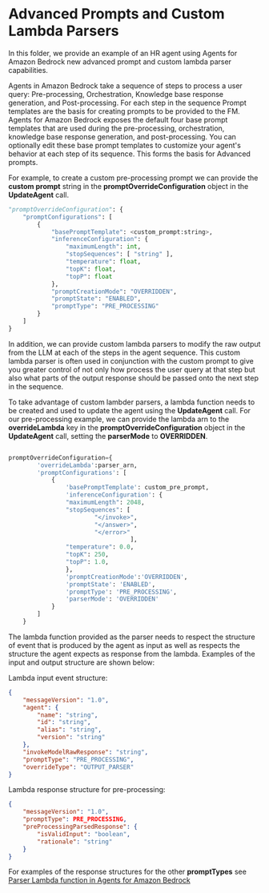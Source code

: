 # Advanced Prompts and Custom Lambda Parsers

In this folder, we provide an example of an HR agent using Agents for Amazon Bedrock new advanced prompt and custom lambda parser capabilities.

Agents in Amazon Bedrock take a sequence of steps to process a user query: Pre-processing, Orchestration, Knowledge base response generation, and Post-processing. For each step in the sequence Prompt templates are the basis for creating prompts to be provided to the FM. Agents for Amazon Bedrock exposes the default four base prompt templates that are used during the pre-processing, orchestration, knowledge base response generation, and post-processing. You can optionally edit these base prompt templates to customize your agent's behavior at each step of its sequence. This forms the basis for Advanced prompts.

For example, to create a custom pre-processing prompt we can provide the __custom prompt__ string in the __promptOverrideConfiguration__ object in the __UpdateAgent__ call.


```python
"promptOverrideConfiguration": { 
    "promptConfigurations": [ 
        { 
            "basePromptTemplate": <custom_prompt:string>,
            "inferenceConfiguration": { 
                "maximumLength": int,
                "stopSequences": [ "string" ],
                "temperature": float,
                "topK": float,
                "topP": float
            },
            "promptCreationMode": "OVERRIDDEN",
            "promptState": "ENABLED",
            "promptType": "PRE_PROCESSING"
        }
    ]
}
```

In addition, we can provide custom lambda parsers to modify the raw output from the LLM at each of the steps in the agent sequence. This custom lambda parser is often used in conjunction with the custom prompt to give you greater control of not only how process the user query at that step but also 
what parts of the output response should be passed onto the next step in the sequence.

To take advantage of custom lambder parsers, a lambda function needs to be created and used to update the agent using the __UpdateAgent__ call. For our pre-processing example, we can provide the lambda arn  to the __overrideLambda__ key in the __promptOverrideConfiguration__ object in the __UpdateAgent__ call, setting the __parserMode__ to __OVERRIDDEN__.

```python

promptOverrideConfiguration={
        'overrideLambda':parser_arn,
        'promptConfigurations': [
            {
                'basePromptTemplate': custom_pre_prompt,
                'inferenceConfiguration': {
                "maximumLength": 2048,
                "stopSequences": [
                        "</invoke>",
                        "</answer>",
                        "</error>"
                                  ],
                "temperature": 0.0,
                "topK": 250,
                "topP": 1.0,
                },
                'promptCreationMode':'OVERRIDDEN',
                'promptState': 'ENABLED',
                'promptType': 'PRE_PROCESSING',
                'parserMode': 'OVERRIDDEN'
            }
        ]
    }
```

The lambda function provided as the parser needs to respect the structure of event that is produced by  the agent as input as well as respects the structure the agent expects as response from the lambda. Examples of the input and output structure are shown below:

Lambda input event structure:

```json
{
    "messageVersion": "1.0",
    "agent": {
        "name": "string",
        "id": "string",
        "alias": "string",
        "version": "string"
    },
    "invokeModelRawResponse": "string",
    "promptType": "PRE_PROCESSING",
    "overrideType": "OUTPUT_PARSER"
}

```
Lambda response structure for pre-processing:

```json
{
    "messageVersion": "1.0",
    "promptType": PRE_PROCESSING,
    "preProcessingParsedResponse": {
        "isValidInput": "boolean",
        "rationale": "string"
    }
}
```

For examples of the response structures for the other __promptTypes__ see [Parser Lambda function in Agents for Amazon Bedrock](https://docs.aws.amazon.com/bedrock/latest/userguide/lambda-parser.html) 